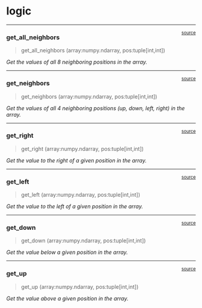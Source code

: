 # logic


<!-- WARNING: THIS FILE WAS AUTOGENERATED! DO NOT EDIT! -->

------------------------------------------------------------------------

<a
href="https://github.com/cornusandu/NumpyToRender/blob/main/np2render/logic.py#L53"
target="_blank" style="float:right; font-size:smaller">source</a>

### get_all_neighbors

>  get_all_neighbors (array:numpy.ndarray, pos:tuple[int,int])

*Get the values of all 8 neighboring positions in the array.*

------------------------------------------------------------------------

<a
href="https://github.com/cornusandu/NumpyToRender/blob/main/np2render/logic.py#L44"
target="_blank" style="float:right; font-size:smaller">source</a>

### get_neighbors

>  get_neighbors (array:numpy.ndarray, pos:tuple[int,int])

*Get the values of all 4 neighboring positions (up, down, left, right)
in the array.*

------------------------------------------------------------------------

<a
href="https://github.com/cornusandu/NumpyToRender/blob/main/np2render/logic.py#L36"
target="_blank" style="float:right; font-size:smaller">source</a>

### get_right

>  get_right (array:numpy.ndarray, pos:tuple[int,int])

*Get the value to the right of a given position in the array.*

------------------------------------------------------------------------

<a
href="https://github.com/cornusandu/NumpyToRender/blob/main/np2render/logic.py#L28"
target="_blank" style="float:right; font-size:smaller">source</a>

### get_left

>  get_left (array:numpy.ndarray, pos:tuple[int,int])

*Get the value to the left of a given position in the array.*

------------------------------------------------------------------------

<a
href="https://github.com/cornusandu/NumpyToRender/blob/main/np2render/logic.py#L20"
target="_blank" style="float:right; font-size:smaller">source</a>

### get_down

>  get_down (array:numpy.ndarray, pos:tuple[int,int])

*Get the value below a given position in the array.*

------------------------------------------------------------------------

<a
href="https://github.com/cornusandu/NumpyToRender/blob/main/np2render/logic.py#L12"
target="_blank" style="float:right; font-size:smaller">source</a>

### get_up

>  get_up (array:numpy.ndarray, pos:tuple[int,int])

*Get the value above a given position in the array.*

